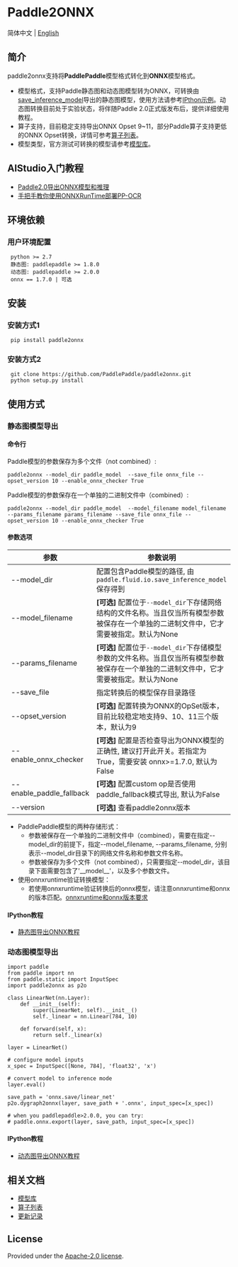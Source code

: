 # Paddle2ONNX

简体中文 | [English](README.md)

## 简介

paddle2onnx支持将**PaddlePaddle**模型格式转化到**ONNX**模型格式。

- 模型格式，支持Paddle静态图和动态图模型转为ONNX，可转换由[save_inference_model](https://www.paddlepaddle.org.cn/documentation/docs/zh/develop/api/paddle/static/save_inference_model_cn.html#save-inference-model)导出的静态图模型，使用方法请参考[IPthon示例](examples/tutorial.ipynb)。动态图转换目前处于实验状态，将伴随Paddle 2.0正式版发布后，提供详细使用教程。
- 算子支持，目前稳定支持导出ONNX Opset 9~11，部分Paddle算子支持更低的ONNX Opset转换，详情可参考[算子列表](docs/zh/op_list.md)。
- 模型类型，官方测试可转换的模型请参考[模型库](docs/zh/model_zoo.md)。

## AIStudio入门教程

- [Paddle2.0导出ONNX模型和推理](https://aistudio.baidu.com/aistudio/projectdetail/1461212)
- [手把手教你使用ONNXRunTime部署PP-OCR](https://aistudio.baidu.com/aistudio/projectdetail/1479970)

## 环境依赖

### 用户环境配置

     python >= 2.7  
     静态图: paddlepaddle >= 1.8.0
     动态图: paddlepaddle >= 2.0.0
     onnx == 1.7.0 | 可选

##  安装
###  安装方式1

     pip install paddle2onnx

### 安装方式2

     git clone https://github.com/PaddlePaddle/paddle2onnx.git
     python setup.py install

##  使用方式
### 静态图模型导出

#### 命令行

Paddle模型的参数保存为多个文件（not combined）:

    paddle2onnx --model_dir paddle_model  --save_file onnx_file --opset_version 10 --enable_onnx_checker True

Paddle模型的参数保存在一个单独的二进制文件中（combined）:

    paddle2onnx --model_dir paddle_model  --model_filename model_filename --params_filename params_filename --save_file onnx_file --opset_version 10 --enable_onnx_checker True

#### 参数选项
| 参数 |参数说明 |
|----------|--------------|
|--model_dir | 配置包含Paddle模型的路径, 由`paddle.fluid.io.save_inference_model`保存得到|
|--model_filename |**[可选]** 配置位于`--model_dir`下存储网络结构的文件名称。当且仅当所有模型参数被保存在一个单独的二进制文件中，它才需要被指定。默认为None|
|--params_filename |**[可选]** 配置位于`--model_dir`下存储模型参数的文件名称。当且仅当所有模型参数被保存在一个单独的二进制文件中，它才需要被指定。默认为None|
|--save_file | 指定转换后的模型保存目录路径 |
|--opset_version | **[可选]** 配置转换为ONNX的OpSet版本，目前比较稳定地支持9、10、11三个版本，默认为9 |
|--enable_onnx_checker| **[可选]**  配置是否检查导出为ONNX模型的正确性, 建议打开此开关。若指定为True，需要安装 onnx>=1.7.0, 默认为False|
|--enable_paddle_fallback| **[可选]**  配置custom op是否使用paddle_fallback模式导出, 默认为False|
|--version |**[可选]** 查看paddle2onnx版本 |

- PaddlePaddle模型的两种存储形式：
   - 参数被保存在一个单独的二进制文件中（combined），需要在指定--model_dir的前提下，指定--model_filename, --params_filename, 分别表示--model_dir目录下的网络文件名称和参数文件名称。
   - 参数被保存为多个文件（not combined），只需要指定--model_dir，该目录下面需要包含了'\_\_model\_\_'，以及多个参数文件。
- 使用onnxruntime验证转换模型：
   - 若使用onnxruntime验证转换后的onnx模型，请注意onnxruntime和onnx的版本匹配。[onnxruntime和onnx版本要求](https://github.com/microsoft/onnxruntime/blob/master/docs/Versioning.md)

#### IPython教程

- [静态图导出ONNX教程](examples/tutorial.ipynb)

### 动态图模型导出

```
import paddle
from paddle import nn
from paddle.static import InputSpec
import paddle2onnx as p2o

class LinearNet(nn.Layer):
    def __init__(self):
        super(LinearNet, self).__init__()
        self._linear = nn.Linear(784, 10)

    def forward(self, x):
        return self._linear(x)

layer = LinearNet()

# configure model inputs
x_spec = InputSpec([None, 784], 'float32', 'x')

# convert model to inference mode
layer.eval()

save_path = 'onnx.save/linear_net'
p2o.dygraph2onnx(layer, save_path + '.onnx', input_spec=[x_spec])

# when you paddlepaddle>2.0.0, you can try:
# paddle.onnx.export(layer, save_path, input_spec=[x_spec])

```

#### IPython教程

- [动态图导出ONNX教程](examples/tutorial_dygraph2onnx.ipynb)

##  相关文档

- [模型库](docs/zh/model_zoo.md)
- [算子列表](docs/zh/op_list.md)
- [更新记录](docs/zh/change_log.md)

## License
Provided under the [Apache-2.0 license](https://github.com/PaddlePaddle/paddle-onnx/blob/develop/LICENSE).
